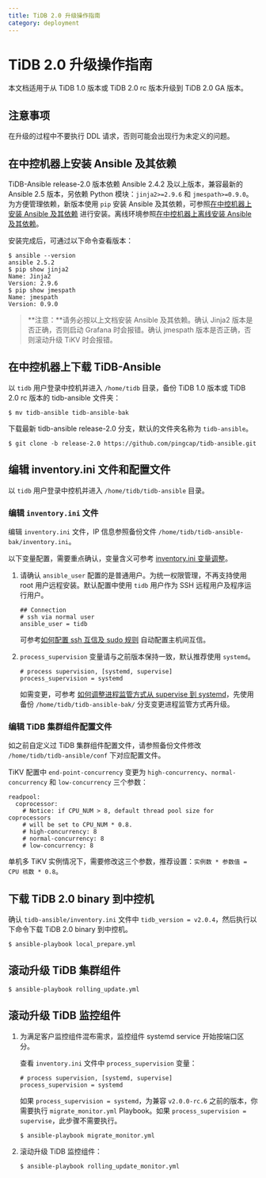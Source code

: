 ```yaml
---
title: TiDB 2.0 升级操作指南
category: deployment
---
```


# TiDB 2.0 升级操作指南

本文档适用于从 TiDB 1.0 版本或 TiDB 2.0 rc 版本升级到 TiDB 2.0 GA 版本。

## 注意事项

在升级的过程中不要执行 DDL 请求，否则可能会出现行为未定义的问题。

## 在中控机器上安装 Ansible 及其依赖

TiDB-Ansible release-2.0 版本依赖 Ansible 2.4.2 及以上版本，兼容最新的 Ansible 2.5 版本，另依赖 Python 模块：`jinja2>=2.9.6` 和 `jmespath>=0.9.0`。为方便管理依赖，新版本使用 `pip` 安装 Ansible 及其依赖，可参照[在中控机器上安装 Ansible 及其依赖](../op-guide/ansible-deployment.md#在中控机器上安装-ansible-及其依赖) 进行安装。离线环境参照[在中控机器上离线安装 Ansible 及其依赖](../op-guide/offline-ansible-deployment.md#在中控机器上离线安装-ansible-及其依赖)。

安装完成后，可通过以下命令查看版本：

```
$ ansible --version
ansible 2.5.2
$ pip show jinja2
Name: Jinja2
Version: 2.9.6
$ pip show jmespath
Name: jmespath
Version: 0.9.0
```

> **注意：**请务必按以上文档安装 Ansible 及其依赖。确认 Jinja2 版本是否正确，否则启动 Grafana 时会报错。确认 jmespath 版本是否正确，否则滚动升级 TiKV 时会报错。

## 在中控机器上下载 TiDB-Ansible

以 `tidb` 用户登录中控机并进入 `/home/tidb` 目录，备份 TiDB 1.0 版本或 TiDB 2.0 rc 版本的 tidb-ansible 文件夹：

```
$ mv tidb-ansible tidb-ansible-bak
```

下载最新 tidb-ansible release-2.0 分支，默认的文件夹名称为 `tidb-ansible`。

```
$ git clone -b release-2.0 https://github.com/pingcap/tidb-ansible.git
```

## 编辑 inventory.ini 文件和配置文件

以 `tidb` 用户登录中控机并进入 `/home/tidb/tidb-ansible` 目录。

### 编辑 `inventory.ini` 文件

编辑 `inventory.ini` 文件，IP 信息参照备份文件 `/home/tidb/tidb-ansible-bak/inventory.ini`。

以下变量配置，需要重点确认，变量含义可参考 [inventory.ini 变量调整](../op-guide/ansible-deployment.md#其他变量调整)。

1. 请确认 `ansible_user` 配置的是普通用户。为统一权限管理，不再支持使用 root 用户远程安装。默认配置中使用 `tidb` 用户作为 SSH 远程用户及程序运行用户。

    ```
    ## Connection
    # ssh via normal user
    ansible_user = tidb
    ```

    可参考[如何配置 ssh 互信及 sudo 规则](../op-guide/ansible-deployment.md#在中控机上配置部署机器-ssh-互信及-sudo-规则) 自动配置主机间互信。

2. `process_supervision` 变量请与之前版本保持一致，默认推荐使用 `systemd`。

    ```
    # process supervision, [systemd, supervise]
    process_supervision = systemd
    ```

    如需变更，可参考 [如何调整进程监管方式从 supervise 到 systemd](../op-guide/ansible-deployment.md#如何调整进程监管方式从-supervise-到-systemd)，先使用备份 `/home/tidb/tidb-ansible-bak/` 分支变更进程监管方式再升级。

### 编辑 TiDB 集群组件配置文件

如之前自定义过 TiDB 集群组件配置文件，请参照备份文件修改 `/home/tidb/tidb-ansible/conf` 下对应配置文件。

TiKV 配置中 `end-point-concurrency` 变更为 `high-concurrency`、`normal-concurrency` 和 `low-concurrency` 三个参数：

```
readpool:
  coprocessor:
    # Notice: if CPU_NUM > 8, default thread pool size for coprocessors
    # will be set to CPU_NUM * 0.8.
    # high-concurrency: 8
    # normal-concurrency: 8
    # low-concurrency: 8
```

单机多 TiKV 实例情况下，需要修改这三个参数，推荐设置：`实例数 * 参数值 = CPU 核数 * 0.8`。

## 下载 TiDB 2.0 binary 到中控机

确认 `tidb-ansible/inventory.ini` 文件中 `tidb_version = v2.0.4`，然后执行以下命令下载 TiDB 2.0 binary 到中控机。

```
$ ansible-playbook local_prepare.yml
```

## 滚动升级 TiDB 集群组件

```
$ ansible-playbook rolling_update.yml
```

## 滚动升级 TiDB 监控组件

1. 为满足客户监控组件混布需求，监控组件 systemd service 开始按端口区分。

    查看 `inventory.ini` 文件中 `process_supervision` 变量：

    ```
    # process supervision, [systemd, supervise]
    process_supervision = systemd
    ```

    如果 `process_supervision = systemd`，为兼容 `v2.0.0-rc.6` 之前的版本，你需要执行 `migrate_monitor.yml` Playbook。如果 `process_supervision = supervise`，此步骤不需要执行。

    ```
    $ ansible-playbook migrate_monitor.yml
    ```

2. 滚动升级 TiDB 监控组件：

    ```
    $ ansible-playbook rolling_update_monitor.yml
    ```
